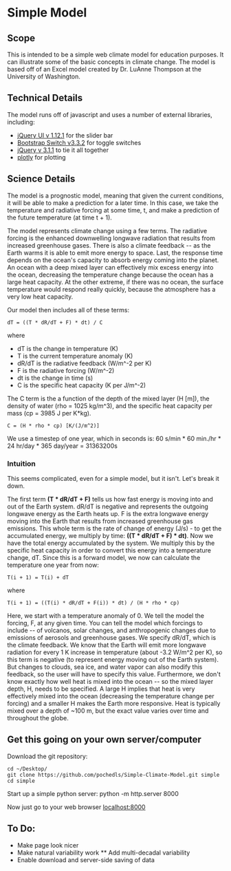 # Simple Model

## Scope

This is intended to be a simple web climate model for education purposes. It can illustrate some of the basic concepts in climate change. The model is based off of an Excel model created by Dr. LuAnne Thompson at the University of Washington. 

## Technical Details

The model runs off of javascript and uses a number of external libraries, including: 
* [jQuery UI v 1.12.1](https://jqueryui.com/) for the slider bar
* [Bootstrap Switch v3.3.2](http://www.bootstrap-switch.org) for toggle switches
* [jQuery v 3.1.1](https://jquery.com/) to tie it all together
* [plotly](https://plot.ly/javascript/) for plotting

## Science Details

The model is a prognostic model, meaning that given the current conditions, it will be able to make a prediction for a later time. In this case, we take the temperature and radiative forcing at some time, t, and make a prediction of the future temperature (at time t + 1). 

The model represents climate change using a few terms. The radiative forcing is the enhanced downwelling longwave radiation that results from increased greenhouse gases. There is also a climate feedback -- as the Earth warms it is able to emit more energy to space. Last, the response time depends on the ocean's capacity to absorb energy coming into the planet. An ocean with a deep mixed layer can effectively mix excess energy into the ocean, decreasing the temperature change because the ocean has a large heat capacity. At the other extreme, if there was no ocean, the surface temperature would respond really quickly, because the atmosphere has a very low heat capacity. 

Our model then includes all of these terms:

	dT = ((T * dR/dT + F) * dt) / C

where
* dT is the change in temperature (K)
* T is the current temperature anomaly (K)
* dR/dT is the radiative feedback (W/m^-2 per K)
* F is the radiative forcing (W/m^-2)
* dt is the change in time (s)
* C is the specific heat capacity (K per J/m^-2)

The C term is the a function of the depth of the mixed layer (H [m]), the density of water (rho = 1025 kg/m^3), and the specific heat capacity per mass (cp = 3985 J per K*kg).

	C = (H * rho * cp) [K/(J/m^2)]

We use a timestep of one year, which in seconds is:
	60 s/min * 60 min./hr * 24 hr/day * 365 day/year = 31363200s

### Intuition

This seems complicated, even for a simple model, but it isn't. Let's break it down. 

The first term **(T * dR/dT + F)** tells us how fast energy is moving into and out of the Earth system. dR/dT is negative and represents the outgoing longwave energy as the Earth heats up. F is the extra longwave energy moving into the Earth that results from increased greenhouse gas emissions. This whole term is the rate of change of energy (J/s) - to get the accumulated energy, we multiply by time: **((T * dR/dT + F) * dt)**. Now we have the total energy accumulated by the system. We multiply this by the specific heat capacity in order to convert this energy into a temperature change, dT. Since this is a forward model, we now can calculate the temperature one year from now: 

	T(i + 1) = T(i) + dT

where 

	T(i + 1) = ((T(i) * dR/dT + F(i)) * dt) / (H * rho * cp)

Here, we start with a temperature anomaly of 0. We tell the model the forcing, F, at any given time. You can tell the model which forcings to include -- of volcanos, solar changes, and anthropogenic changes due to emissions of aerosols and greenhouse gases. We specify dR/dT, which is the climate feedback. We know that the Earth will emit more longwave radiation for every 1 K increase in temperature (about -3.2 W/m^2 per K), so this term is negative (to represent energy moving out of the Earth system). But changes to clouds, sea ice, and water vapor can also modify this feedback, so the user will have to specify this value. Furthermore, we don't know exactly how well heat is mixed into the ocean -- so the mixed layer depth, H, needs to be specified. A large H implies that heat is very effectively mixed into the ocean (decreasing the temperature change per forcing) and a smaller H makes the Earth more responsive. Heat is typically mixed over a depth of ~100 m, but the exact value varies over time and throughout the globe. 

## Get this going on your own server/computer

Download the git repository:

	cd ~/Desktop/
	git clone https://github.com/pochedls/Simple-Climate-Model.git simple
	cd simple

Start up a simple python server: 
	python -m http.server 8000

Now just go to your web browser [localhost:8000](localhost:8000)

## To Do:
* Make page look nicer
* Make natural variability work
** Add multi-decadal variability
* Enable download and server-side saving of data










